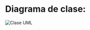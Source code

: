 # Diagrama de clase: 
![Clase UML](https://github.com/user-attachments/assets/1f6f00da-613c-4018-8f14-3296c9346778)
